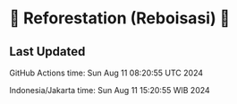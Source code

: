 
# 🌳 Reforestation (Reboisasi) 🌲

## Last Updated

GitHub Actions time: Sun Aug 11 08:20:55 UTC 2024

Indonesia/Jakarta time: Sun Aug 11 15:20:55 WIB 2024
